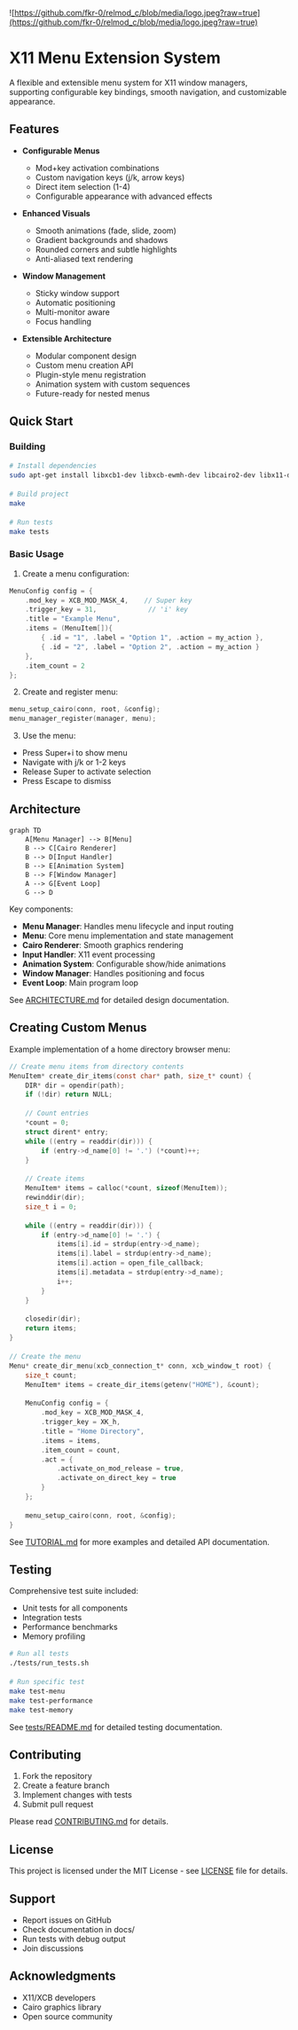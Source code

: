 ![https://github.com/fkr-0/relmod_c/blob/media/logo.jpeg?raw=true](https://github.com/fkr-0/relmod_c/blob/media/logo.jpeg?raw=true)

# X11 Menu Extension System

A flexible and extensible menu system for X11 window managers, supporting configurable key bindings, smooth navigation, and customizable appearance.

## Features

- **Configurable Menus**  
  - Mod+key activation combinations  
  - Custom navigation keys (j/k, arrow keys)  
  - Direct item selection (1-4)  
  - Configurable appearance with advanced effects  

- **Enhanced Visuals**  
  - Smooth animations (fade, slide, zoom)  
  - Gradient backgrounds and shadows  
  - Rounded corners and subtle highlights  
  - Anti-aliased text rendering  

- **Window Management**  
  - Sticky window support  
  - Automatic positioning  
  - Multi-monitor aware  
  - Focus handling  

- **Extensible Architecture**  
  - Modular component design  
  - Custom menu creation API  
  - Plugin-style menu registration  
  - Animation system with custom sequences  
  - Future-ready for nested menus  

## Quick Start

### Building
```bash
# Install dependencies
sudo apt-get install libxcb1-dev libxcb-ewmh-dev libcairo2-dev libx11-dev

# Build project
make

# Run tests
make tests
```

### Basic Usage

1. Create a menu configuration:
```c
MenuConfig config = {
    .mod_key = XCB_MOD_MASK_4,    // Super key
    .trigger_key = 31,             // 'i' key
    .title = "Example Menu",
    .items = (MenuItem[]){
        { .id = "1", .label = "Option 1", .action = my_action },
        { .id = "2", .label = "Option 2", .action = my_action }
    },
    .item_count = 2
};
```

2. Create and register menu:
```c
menu_setup_cairo(conn, root, &config);
menu_manager_register(manager, menu);
```

3. Use the menu:
- Press Super+i to show menu
- Navigate with j/k or 1-2 keys
- Release Super to activate selection
- Press Escape to dismiss

## Architecture

```mermaid
graph TD
    A[Menu Manager] --> B[Menu]
    B --> C[Cairo Renderer]  
    B --> D[Input Handler]
    B --> E[Animation System]
    B --> F[Window Manager]
    A --> G[Event Loop]
    G --> D
```

Key components:
- **Menu Manager**: Handles menu lifecycle and input routing
- **Menu**: Core menu implementation and state management
- **Cairo Renderer**: Smooth graphics rendering
- **Input Handler**: X11 event processing
- **Animation System**: Configurable show/hide animations  
- **Window Manager**: Handles positioning and focus
- **Event Loop**: Main program loop

See [ARCHITECTURE.md](ARCHITECTURE.md) for detailed design documentation.

## Creating Custom Menus

Example implementation of a home directory browser menu:

```c
// Create menu items from directory contents
MenuItem* create_dir_items(const char* path, size_t* count) {
    DIR* dir = opendir(path);
    if (!dir) return NULL;
    
    // Count entries
    *count = 0;
    struct dirent* entry;
    while ((entry = readdir(dir))) {
        if (entry->d_name[0] != '.') (*count)++;
    }
    
    // Create items
    MenuItem* items = calloc(*count, sizeof(MenuItem));
    rewinddir(dir);
    size_t i = 0;
    
    while ((entry = readdir(dir))) {
        if (entry->d_name[0] != '.') {
            items[i].id = strdup(entry->d_name);
            items[i].label = strdup(entry->d_name);
            items[i].action = open_file_callback;
            items[i].metadata = strdup(entry->d_name);
            i++;
        }
    }
    
    closedir(dir);
    return items;
}

// Create the menu
Menu* create_dir_menu(xcb_connection_t* conn, xcb_window_t root) {
    size_t count;
    MenuItem* items = create_dir_items(getenv("HOME"), &count);
    
    MenuConfig config = {
        .mod_key = XCB_MOD_MASK_4,
        .trigger_key = XK_h,
        .title = "Home Directory",
        .items = items,
        .item_count = count,
        .act = {
            .activate_on_mod_release = true,
            .activate_on_direct_key = true
        }
    };
    
    menu_setup_cairo(conn, root, &config);
}
```

See [TUTORIAL.md](TUTORIAL.md) for more examples and detailed API documentation.

## Testing

Comprehensive test suite included:
- Unit tests for all components
- Integration tests
- Performance benchmarks
- Memory profiling

```bash
# Run all tests
./tests/run_tests.sh

# Run specific test
make test-menu
make test-performance
make test-memory
```

See [tests/README.md](tests/README.md) for detailed testing documentation.

## Contributing

1. Fork the repository
2. Create a feature branch
3. Implement changes with tests
4. Submit pull request

Please read [CONTRIBUTING.md](CONTRIBUTING.md) for details.

## License

This project is licensed under the MIT License - see [LICENSE](LICENSE) file for details.

## Support

- Report issues on GitHub
- Check documentation in docs/
- Run tests with debug output
- Join discussions

## Acknowledgments

- X11/XCB developers
- Cairo graphics library
- Open source community
